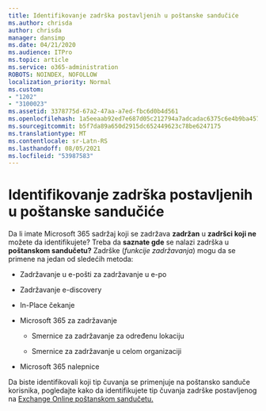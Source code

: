 ```yaml
---
title: Identifikovanje zadrška postavljenih u poštanske sandučiće
ms.author: chrisda
author: chrisda
manager: dansimp
ms.date: 04/21/2020
ms.audience: ITPro
ms.topic: article
ms.service: o365-administration
ROBOTS: NOINDEX, NOFOLLOW
localization_priority: Normal
ms.custom:
- "1202"
- "3100023"
ms.assetid: 3378775d-67a2-47aa-a7ed-fbc6d0b4d561
ms.openlocfilehash: 1a5eeaab92ed7e687d05c212794a7adcadac6375c6e4b9ba4578835d9a9b9ef5
ms.sourcegitcommit: b5f7da89a650d2915dc652449623c78be6247175
ms.translationtype: MT
ms.contentlocale: sr-Latn-RS
ms.lasthandoff: 08/05/2021
ms.locfileid: "53987583"
---
```

# <a name="identify-holds-placed-on-mailboxes"></a>Identifikovanje zadrška postavljenih u poštanske sandučiće

Da li imate Microsoft 365 sadržaj koji se zadržava **zadržan** u **zadršci koji ne** možete da identifikujete? Treba da **saznate gde** se nalazi zadrška u **poštanskom sandučetu?** Zadrške (*funkcije zadržavanja*) mogu da se primene na jedan od sledećih metoda:
  
- Zadržavanje u e-pošti za zadržavanje u e-po

- Zadržavanje e-discovery

- In-Place čekanje

- Microsoft 365 za zadržavanje 

  - Smernice za zadržavanje za određenu lokaciju

  - Smernice za zadržavanje u celom organizaciji

- Microsoft 365 nalepnice

Da biste identifikovali koji tip čuvanja se primenjuje na poštansko sanduče korisnika, pogledajte kako da identifikujete tip čuvanja zadrške postavljenog na [Exchange Online poštanskom sandučetu.](https://docs.microsoft.com/microsoft-365/compliance/identify-a-hold-on-an-exchange-online-mailbox)
